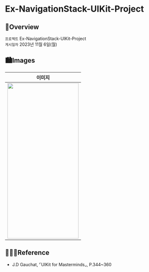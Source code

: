 # Ex-NavigationStack-UIKit-Project
## 🍎Overview
`프로젝트` Ex-NavigationStack-UIKit-Project <br>
`게시일자` 2023년 11월 6일(월) <br>

## 🏙️Images

| 이미지 |
| :--: |
| <img src="https://github.com/rlarjsdn3/segues-in-code-uikit-practice/assets/21079970/e844f0c5-27d8-41c5-a428-b87769cc97ec" align="center" width="235" height="511"> |
 
## 👩🏻‍💻Reference

* J.D Gauchat, ⌜UIKit for Masterminds⌟, P.344~360
